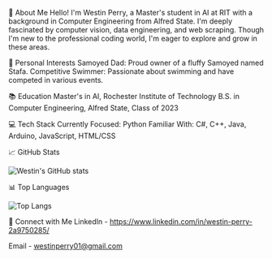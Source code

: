 🌟 About Me
Hello! I'm Westin Perry, a Master's student in AI at RIT with a background in Computer Engineering from Alfred State. I'm deeply fascinated by computer vision, data engineering, and web scraping. Though I'm new to the professional coding world, I'm eager to explore and grow in these areas.

🐾 Personal Interests
Samoyed Dad: Proud owner of a fluffy Samoyed named Stafa.
Competitive Swimmer: Passionate about swimming and have competed in various events.

📚 Education
Master's in AI, Rochester Institute of Technology
B.S. in Computer Engineering, Alfred State, Class of 2023

💻 Tech Stack
Currently Focused: Python
Familiar With: C#, C++, Java, Arduino, JavaScript, HTML/CSS

📈 GitHub Stats

![Westin's GitHub stats](https://github-readme-stats.vercel.app/api?username=westinperry&show_icons=true&theme=light)

📊 Top Languages

![Top Langs](https://github-readme-stats.vercel.app/api/top-langs/?username=westinperry&layout=compact&theme=light)

📩 Connect with Me
LinkedIn - https://www.linkedin.com/in/westin-perry-2a9750285/

Email    - westinperry01@gmail.com
